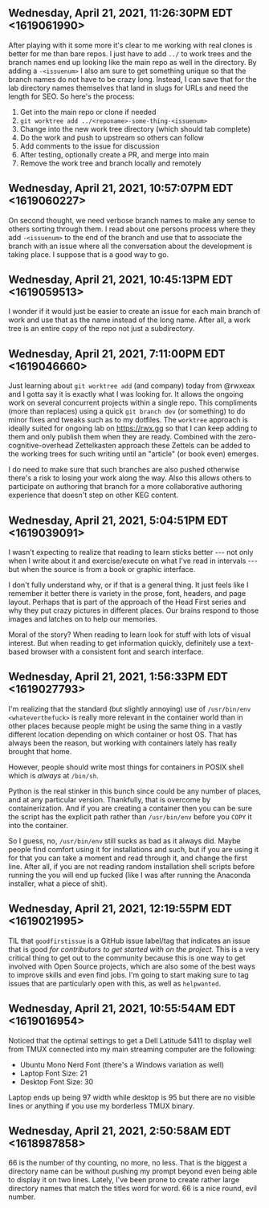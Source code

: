 ## Wednesday, April 21, 2021, 11:26:30PM EDT <1619061990>

After playing with it some more it's clear to me working with real
clones is better for me than bare repos. I just have to add `../` to
work trees and the branch names end up looking like the main repo as
well in the directory. By adding a `-<issuenum>` I also am sure to get
something unique so that the branch names do not have to be crazy long.
Instead, I can save that for the lab directory names themselves that
land in slugs for URLs and need the length for SEO. So here's the
process:

1. Get into the main repo or clone if needed
1. `git worktree add ../<reponame>-some-thing-<issuenum>`
1. Change into the new work tree directory (which should tab complete)
1. Do the work and push to upstream so others can follow
1. Add comments to the issue for discussion
1. After testing, optionally create a PR, and merge into main
1. Remove the work tree and branch locally and remotely

## Wednesday, April 21, 2021, 10:57:07PM EDT <1619060227>

On second thought, we need verbose branch names to make any sense to
others sorting through them. I read about one persons process where they
add `-<issuenum>` to the end of the branch and use that to associate the
branch with an issue where all the conversation about the development is
taking place. I suppose that is a good way to go.

## Wednesday, April 21, 2021, 10:45:13PM EDT <1619059513>

I wonder if it would just be easier to create an issue for each main
branch of work and use that as the name instead of the long name. After
all, a work tree is an entire copy of the repo not just a subdirectory.

## Wednesday, April 21, 2021, 7:11:00PM EDT <1619046660>

Just learning about `git worktree add` (and company) today from @rwxeax
and I gotta say it is exactly what I was looking for. It allows the
ongoing work on several concurrent projects within a single repo. This
compliments (more than replaces) using a quick `git branch dev` (or
something) to do minor fixes and tweaks such as to my dotfiles. The
`worktree` approach is ideally suited for ongoing lab on
<https://rwx.gg> so that I can keep adding to them and only publish them
when they are ready. Combined with the zero-cognitive-overhead
Zettelkasten approach these Zettels can be added to the working trees
for such writing until an "article" (or book even) emerges. 

I do need to make sure that such branches are also pushed otherwise
there's a risk to losing your work along the way. Also this allows
others to participate on authoring that branch for a more collaborative
authoring experience that doesn't step on other KEG content.

## Wednesday, April 21, 2021, 5:04:51PM EDT <1619039091>

I wasn't expecting to realize that reading to learn sticks better ---
not only when I write about it and exercise/execute on what I've read in
intervals --- but when the source is from a book or graphic interface. 

I don't fully understand why, or if that is a general thing. It just
feels like I remember it better there is variety in the prose, font,
headers, and page layout. Perhaps that is part of the approach of the
Head First series and why they put crazy pictures in different places.
Our brains respond to those images and latches on to help our memories.

Moral of the story? When reading to learn look for stuff with lots of
visual interest. But when reading to get information quickly, definitely
use a text-based browser with a consistent font and search interface.

## Wednesday, April 21, 2021, 1:56:33PM EDT <1619027793>

I'm realizing that the standard (but slightly annoying) use of
`/usr/bin/env <whateverthefuck>` is really more relevant in the
container world than in other places because people might be using the
same thing in a vastly different location depending on which container
or host OS. That has always been the reason, but working with containers
lately has really brought that home.

However, people should write most things for containers in POSIX shell
which is *always* at `/bin/sh`.

Python is the real stinker in this bunch since could be any number of
places, and at any particular version. Thankfully, that is overcome by
containerization. And if you are creating a container then you can be
sure the script has the explicit path rather than `/usr/bin/env` before
you `COPY` it into the container.

So I guess, no, `/usr/bin/env` still sucks as bad as it always did.
Maybe people find comfort using it for installations and such, but if
you are using it for that you can take a moment and read through it, and
change the first line. After all, if you are not reading random
installation shell scripts before running the you will end up fucked
(like I was after running the Anaconda installer, what a piece of shit).

## Wednesday, April 21, 2021, 12:19:55PM EDT <1619021995>

TIL that `goodfirstissue` is a GitHub issue label/tag that indicates an
issue that is good *for contributors to get started with on the
project.* This is a very critical thing to get out to the community
because this is one way to get involved with Open Source projects, which
are also some of the best ways to improve skills and even find jobs. I'm
going to start making sure to tag issues that are particularly open with
this, as well as `helpwanted`.

## Wednesday, April 21, 2021, 10:55:54AM EDT <1619016954>

Noticed that the optimal settings to get a Dell Latitude 5411 to display
well from TMUX connected into my main streaming computer are the
following:

* Ubuntu Mono Nerd Font (there's a Windows variation as well)
* Laptop Font Size: 21
* Desktop Font Size: 30

Laptop ends up being 97 width while desktop is 95 but there are no
visible lines or anything if you use my borderless TMUX binary.

## Wednesday, April 21, 2021, 2:50:58AM EDT <1618987858>

66 is the number of thy counting, no more, no less. That is the biggest
a directory name can be without pushing my prompt beyond even being able
to display it on two lines. Lately, I've been prone to create rather
large directory names that match the titles word for word. 66 is a nice
round, evil number.


